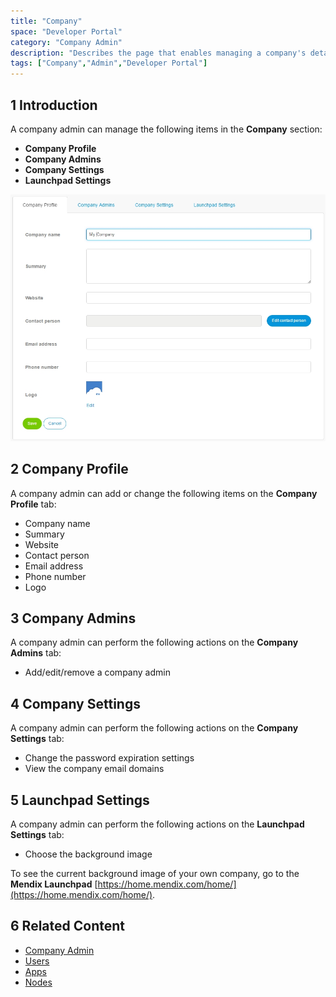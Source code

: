 ```yaml
---
title: "Company"
space: "Developer Portal"
category: "Company Admin"
description: "Describes the page that enables managing a company's details."
tags: ["Company","Admin","Developer Portal"]
---
```

## 1 Introduction

A company admin can manage the following items in the **Company** section:

* **Company Profile**
* **Company Admins**
* **Company Settings**
* **Launchpad Settings**

![](attachments/companyprofile.jpg)

## 2 Company Profile

A company admin can add or change the following items on the **Company Profile** tab:

* Company name
* Summary
* Website
* Contact person
* Email address
* Phone number
* Logo

## 3 Company Admins

A company admin can perform the following actions on the **Company Admins** tab:

* Add/edit/remove a company admin

## 4 Company Settings

A company admin can perform the following actions on the **Company Settings** tab:

* Change the password expiration settings
* View the company email domains

## 5 Launchpad Settings

A company admin can perform the following actions on the **Launchpad Settings** tab:

* Choose the background image

To see the current background image of your own company, go to the **Mendix Launchpad** [https://home.mendix.com/home/](https://home.mendix.com/home/).

## 6 Related Content

* [Company Admin](index)
* [Users](nodes)
* [Apps](apps)
* [Nodes](nodes)
